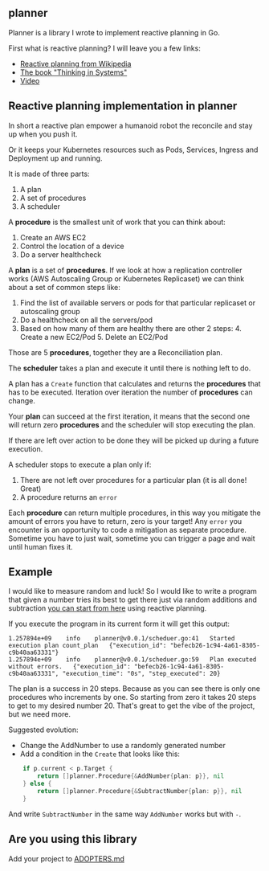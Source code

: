 ## planner

Planner is a library I wrote to implement reactive planning in Go.

First what is reactive planning? I will leave you a few links:

* [Reactive planning from Wikipedia](https://en.wikipedia.org/wiki/Reactive_planning)
* [The book "Thinking in Systems"](https://gianarb.it/blog/thinking-in-systems-donella-meadows-review)
* [Video ]()

## Reactive planning implementation in planner

In short a reactive plan empower a humanoid robot the reconcile and stay up when
you push it.

Or it keeps your Kubernetes resources such as Pods, Services, Ingress and
Deployment up and running.

It is made of three parts:

1. A plan
2. A set of procedures
3. A scheduler

A **procedure** is the smallest unit of work that you can think about:

1. Create an AWS EC2
2. Control the location of a device
3. Do a server healthcheck

A **plan** is a set of **procedures**. If we look at how a replication
controller works (AWS Autoscaling Group or Kubernetes Replicaset) we can think
about a set of common steps like:

1. Find the list of available servers or pods for that particular replicaset or
   autoscaling group
2. Do a healthcheck on all the servers/pod
3. Based on how many of them are healthy there are other 2 steps:
    4. Create a new EC2/Pod
    5. Delete an EC2/Pod

Those are 5 **procedures**, together they are a Reconciliation plan.

The **scheduler** takes a plan and execute it until there is nothing left to do.

A plan has a `Create` function that calculates and returns the **procedures**
that has to be executed. Iteration over iteration the number of **procedures** can
change.

Your **plan** can succeed at the first iteration, it means that the second one will
return zero **procedures** and the scheduler will stop executing the plan.

If there are left over action to be done they will be picked up during a future
execution.

A scheduler stops to execute a plan only if:

1. There are not left over procedures for a particular plan (it is all done!
   Great)
2. A procedure returns an `error`

Each **procedure** can return multiple procedures, in this way you mitigate the
amount of errors you have to return, zero is your target! Any `error` you
encounter is an opportunity to code a mitigation as separate procedure. Sometime
you have to just wait, sometime you can trigger a page and wait until human
fixes it.

## Example

I would like to measure random and luck! So I would like to write a program that
given a number tries its best to get there just via random additions and
subtraction [you can start from here](https://play.golang.com/p/0LuIoMtp10f)
using reactive planning.

If you execute the program in its current form it will get this output:

```console
1.257894e+09	info	planner@v0.0.1/scheduer.go:41	Started execution plan count_plan	{"execution_id": "befecb26-1c94-4a61-8305-c9b40aa63331"}
1.257894e+09	info	planner@v0.0.1/scheduer.go:59	Plan executed without errors.	{"execution_id": "befecb26-1c94-4a61-8305-c9b40aa63331", "execution_time": "0s", "step_executed": 20}
```

The plan is a success in 20 steps. Because as you can see there is only one
procedures who increments by one. So starting from zero it takes 20 steps to get
to my desired number 20. That's great to get the vibe of the project, but we
need more.

Suggested evolution:

* Change the AddNumber to use a randomly generated number
* Add a condition in the `Create` that looks like this:

```go
	if p.current < p.Target {
		return []planner.Procedure{&AddNumber{plan: p}}, nil
	} else {
		return []planner.Procedure{&SubtractNumber{plan: p}}, nil
    }
```
And write `SubtractNumber` in the same way `AddNumber` works but with `-`.

## Are you using this library

Add your project to [ADOPTERS.md](./ADOPTERS.md)
